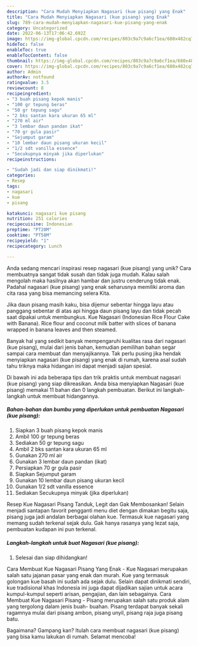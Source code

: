 ```yaml
---
description: "Cara Mudah Menyiapkan Nagasari (kue pisang) yang Enak"
title: "Cara Mudah Menyiapkan Nagasari (kue pisang) yang Enak"
slug: 789-cara-mudah-menyiapkan-nagasari-kue-pisang-yang-enak
category: Uncategorized
date: 2022-06-13T17:06:42.692Z
image: https://img-global.cpcdn.com/recipes/803c9a7c9a6cf1ea/680x482cq70/nagasari-kue-pisang-foto-resep-utama.jpg
hideToc: false
enableToc: true
enableTocContent: false
thumbnail: https://img-global.cpcdn.com/recipes/803c9a7c9a6cf1ea/680x482cq70/nagasari-kue-pisang-foto-resep-utama.jpg
cover: https://img-global.cpcdn.com/recipes/803c9a7c9a6cf1ea/680x482cq70/nagasari-kue-pisang-foto-resep-utama.jpg
author: Admin
authorAv: notfound
ratingvalue: 3.5
reviewcount: 8
recipeingredient:
- "3 buah pisang kepok manis"
- "100 gr tepung beras"
- "50 gr tepung sagu"
- "2 bks santan kara ukuran 65 ml"
- "270 ml air"
- "3 lembar daun pandan ikat"
- "70 gr gula pasir"
- "Sejumput garam"
- "10 lembar daun pisang ukuran kecil"
- "1/2 sdt vanilla essence"
- "Secukupnya minyak jika diperlukan"
recipeinstructions:

- "Sudah jadi dan siap dinikmati!"
categories:
- Resep
tags:
- nagasari
- kue
- pisang

katakunci: nagasari kue pisang 
nutrition: 251 calories
recipecuisine: Indonesian
preptime: "PT20M"
cooktime: "PT58M"
recipeyield: "1"
recipecategory: Lunch

---
```





Anda sedang mencari inspirasi resep nagasari (kue pisang) yang unik? Cara membuatnya sangat tidak susah dan tidak juga mudah. Kalau salah mengolah maka hasilnya akan hambar dan justru cenderung tidak enak. Padahal nagasari (kue pisang) yang enak seharusnya memiliki aroma dan cita rasa yang bisa memancing selera Kita.





Jika daun pisang masih kaku, bisa dijemur sebentar hingga layu atau panggang sebentar di atas api hingga daun pisang layu dan tidak pecah saat dipakai untuk membungkus. Kue Nagasari (Indonesian Rice Flour Cake with Banana). Rice flour and coconut milk batter with slices of banana wrapped in banana leaves and then steamed.

Banyak hal yang sedikit banyak mempengaruhi kualitas rasa dari nagasari (kue pisang), mulai dari jenis bahan, kemudian pemilihan bahan segar sampai cara membuat dan menyajikannya. Tak perlu pusing jika hendak menyiapkan nagasari (kue pisang) yang enak di rumah, karena asal sudah tahu triknya maka hidangan ini dapat menjadi sajian spesial.






Di bawah ini ada beberapa tips dan trik praktis untuk membuat nagasari (kue pisang) yang siap dikreasikan. Anda bisa menyiapkan Nagasari (kue pisang) memakai 11 bahan dan 0 langkah pembuatan. Berikut ini langkah-langkah untuk membuat hidangannya.

<!--inarticleads1-->

##### Bahan-bahan dan bumbu yang diperlukan untuk pembuatan Nagasari (kue pisang):

1. Siapkan 3 buah pisang kepok manis
1. Ambil 100 gr tepung beras
1. Sediakan 50 gr tepung sagu
1. Ambil 2 bks santan kara ukuran 65 ml
1. Gunakan 270 ml air
1. Gunakan 3 lembar daun pandan (ikat)
1. Persiapkan 70 gr gula pasir
1. Siapkan Sejumput garam
1. Gunakan 10 lembar daun pisang ukuran kecil
1. Gunakan 1/2 sdt vanilla essence
1. Sediakan Secukupnya minyak (jika diperlukan)


Resep Kue Nagasari Pisang Tanduk, Legit dan Gak Membosankan! Selain menjadi santapan favorit pengganti menu diet dengan dimakan begitu saja, pisang juga jadi andalan berbagai olahan kue. Termasuk kue nagasari yang memang sudah terkenal sejak dulu. Gak hanya rasanya yang lezat saja, pembuatan kudapan ini pun terkenal. 

<!--inarticleads2-->

##### Langkah-langkah untuk buat Nagasari (kue pisang):


1. Selesai dan siap dihidangkan!

Cara Membuat Kue Nagasari Pisang Yang Enak - Kue Nagasari merupakan salah satu jajanan pasar yang enak dan murah. Kue yang termasuk golongan kue basah ini sudah ada sejak dulu. Selain dapat dinikmati sendiri, kue tradisional khas Indonesia ini juga dapat dijadikan sajian untuk acara kumpul-kumpul seperti arisan, pengajian, dan lain sebagainya. Cara Membuat Kue Nagasari Pisang - Pisang merupakan salah satu produk alam yang tergolong dalam jenis buah- buahan. Pisang terdapat banyak sekali ragamnya mulai dari pisang ambon, pisang unyil, pisang raja juga pisang batu. 

Bagaimana? Gampang kan? Itulah cara membuat nagasari (kue pisang) yang bisa kamu lakukan di rumah. Selamat mencoba!
